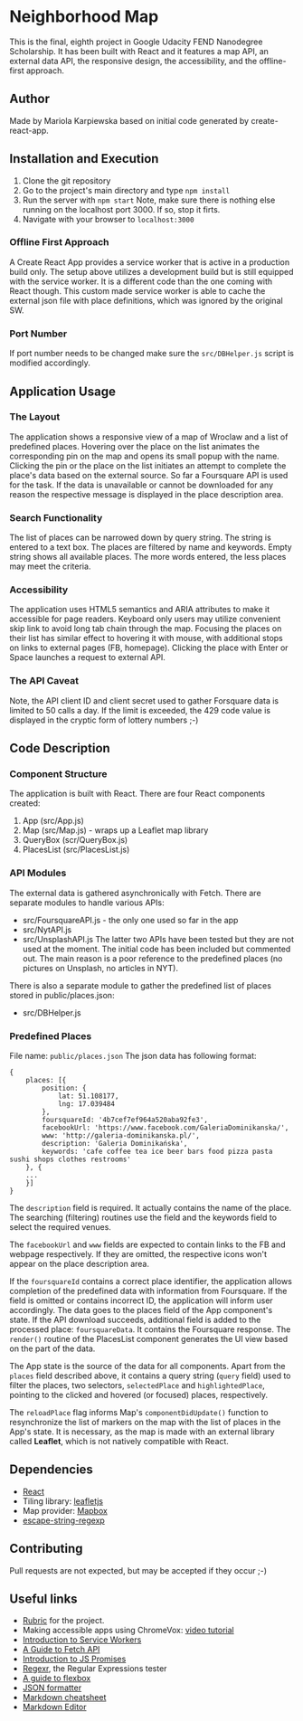# Neighborhood Map
This is the final, eighth project in Google Udacity FEND Nanodegree Scholarship. It has been built with React and it features a map API, an external data API, the responsive design, the accessibility, and the offline-first approach.

## Author
Made by Mariola Karpiewska based on initial code generated by create-react-app.

## Installation and Execution
1. Clone the git repository
2. Go to the project's main directory and type `npm install`
3. Run the server with `npm start`
Note, make sure there is nothing else running on the localhost port 3000. If so, stop it firts.
4. Navigate with your browser to `localhost:3000`

### Offline First Approach
A Create React App provides a service worker that is active in a production build only. The setup above utilizes a development build but is still equipped with the service worker. It is a different code than the one coming with React though. This custom made service worker is able to cache the external json file with place definitions, which was ignored by the original SW.

### Port Number
If port number needs to be changed make sure the `src/DBHelper.js` script is modified accordingly.

## Application Usage
### The Layout
The application shows a responsive view of a map of Wroclaw and a list of predefined places. Hovering over the place on the list animates the corresponding pin on the map and opens its small popup with the name. Clicking the pin or the place on the list initiates an attempt to complete the place's data based on the external source. So far a Foursquare API is used for the task. If the data is unavailable or cannot be downloaded for any reason the respective message is displayed in the place description area.

### Search Functionality
The list of places can be narrowed down by query string. The string is entered to a text box. The places are filtered by name and keywords. Empty string shows all available places. The more words entered, the less places may meet the criteria.

### Accessibility
The application uses HTML5 semantics and ARIA attributes to make it accessible for page readers. Keyboard only users may utilize convenient skip link to avoid long tab chain through the map. Focusing the places on their list has similar effect to hovering it with mouse, with additional stops on links to external pages (FB, homepage). Clicking the place with Enter or Space launches a request to external API.

### The API Caveat
Note, the API client ID and client secret used to gather Forsquare data is limited to 50 calls a day. If the limit is exceeded, the 429 code value is displayed in the cryptic form of lottery numbers ;-)

## Code Description
### Component Structure
The application is built with React. There are four React components created:
1. App (src/App.js)
2. Map (src/Map.js) - wraps up a Leaflet map library
3. QueryBox (scr/QueryBox.js)
4. PlacesList (src/PlacesList.js)

### API Modules
The external data is gathered asynchronically with Fetch. There are separate modules to handle various APIs:
- src/FoursquareAPI.js - the only one used so far in the app
- src/NytAPI.js
- src/UnsplashAPI.js
The latter two APIs have been tested but they are not used at the moment. The initial code has been included but commented out. The main reason is a poor reference to the predefined places (no pictures on Unsplash, no articles in NYT).

There is also a separate module to gather the predefined list of places stored in public/places.json:
- src/DBHelper.js

### Predefined Places
File name: `public/places.json`
The json data has following format:
```
{
	places: [{
		position: {
			lat: 51.108177,
			lng: 17.039484
		},
		foursquareId: '4b7cef7ef964a520aba92fe3',
		facebookUrl: 'https://www.facebook.com/GaleriaDominikanska/',
		www: 'http://galeria-dominikanska.pl/',
		description: 'Galeria Dominikańska',
		keywords: 'cafe coffee tea ice beer bars food pizza pasta sushi shops clothes restrooms'
    }, {
	...
	}]
}
```
The `description` field is required. It actually contains the name of the place. The searching (filtering) routines use the field and the keywords field to select the required venues.

The `facebookUrl` and `www` fields are expected to contain links to the FB and webpage respectively. If they are omitted, the respective icons won't appear on the place description area.

If the `foursquareId` contains a correct place identifier, the application allows completion of the predefined data with information from Foursquare. If the field is omitted or contains incorrect ID, the application will inform user accordingly. The data goes to the places field of the App component's state. If the API download succeeds, additional field is added to the processed place: `foursquareData`. It contains the Foursquare response. The `render()` routine of the PlacesList component generates the UI view based on the part of the data.

The App state is the source of the data for all components. Apart from the `places` field described above, it contains a query string (`query` field) used to filter the places, two selectors, `selectedPlace` and `highlightedPlace`, pointing to the clicked and hovered (or focused) places, respectively.

The `reloadPlace` flag informs Map's `componentDidUpdate()` function to resynchronize the list of markers on the map with the list of places in the App's state. It is necessary, as the map is made with an external library called **Leaflet**, which is not natively compatible with React.

## Dependencies
- [React](https://reactjs.org)
- Tiling library: [leafletjs](https://leafletjs.com/)
- Map provider: [Mapbox](https://www.mapbox.com/)
- [escape-string-regexp](https://www.npmjs.com/package/escape-string-regexp)

## Contributing
Pull requests are not expected, but may be accepted if they occur ;-)

## Useful links
- [Rubric](https://review.udacity.com/#!/rubrics/1351/view) for the project.
- Making accessible apps using ChromeVox: [video tutorial](https://www.youtube.com/watch?v=x18vEEfpK3g)
- [Introduction to Service Workers](https://developers.google.com/web/fundamentals/primers/service-workers/#register_a_service_worker)
- [A Guide to Fetch API](https://developer.mozilla.org/en-US/docs/Web/API/Fetch_API/Using_Fetch)
- [Introduction to JS Promises](https://developers.google.com/web/fundamentals/primers/promises)
- [Regexr](https://regexr.com/335fm), the Regular Expressions tester
- [A guide to flexbox](https://css-tricks.com/snippets/css/a-guide-to-flexbox/)
- [JSON formatter](https://jsonlint.com/)
- [Markdown cheatsheet](https://github.com/adam-p/markdown-here/wiki/Markdown-Cheatsheet)
- [Markdown Editor](https://dillinger.io/)
